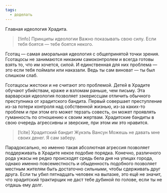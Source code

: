 ```yaml
---
tags:
  - доделать
---
```

Главная идеология Храдита.

>[!info] Принципы идеологии
>Важно показывать свою силу. Если тебя боятся — тебе боятся некого.

Гсотац — самая аморальная идеология с общепринятой точки зрения. Гсотацосы не занимаются никаким самоконтролем и всегда готовы взять то, что им хочется, силой. И единственная для них проблема — это если тебя поймали или наказали. Ведь ты сам виноват — ты был слишком слаб.

Гсотацосы жестоки и не считают это проблемой. Детей в Храдите обучают убийствам, краже и взломам раньше, чем письму. Эта варварская идеология позволяет зэкериссцам отличить обычного преступника от храдитского бандита. Первый совершает преступление из-за потери контроля над собственной жизнью, из-за каких-то проблем и при этом его может терзать совесть, он может проявлять гуманность по отношению к своим жертвам. Храдитские бандиты в свою очередь агрессивны и зверские, при этом им это нравится.

> [!cite] Храдитский бандит Жукэль Вансун
> Можешь не давать мне своих денег. Я сам заберу.

Парадоксально, но именно такая абсолютная агрессия позволяет поддерживать в Храдите некое подобие порядка. Конечно, различного рода ужасы не редко происходят средь бела дня на улицах города, однако именно повсеместность и обыденность подобного позволяет местным жителям быть достаточно сильными, чтобы сдерживать друг друга. Если ты убил пятнадцать человек на вылазке, это ещё не значит, что храдитский трактирщик не даст тебе дубиной по голове, если ты не отдашь ему долг. 


